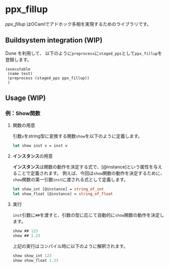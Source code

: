 # ppx_fillup

_ppx_fillup_ はOCamlでアドホック多相を実現するためのライブラリです。

## Buildsystem integration (WIP)

Dune を利用して、 以下のように`preprocess`に`staged_pps`として`ppx_fillup`を登録します。

```dune 
(executable
 (name test)
 (preprocess (staged_pps ppx_fillup))
 )
```

## Usage (WIP)

### 例：Show関数

1. 関数の用意

    引数`x`をstring型に変換する関数`show`を以下のように定義します。

    ```ocaml
    let show inst v = inst v
    ```
    
1. **インスタンス**の用意

    **インスタンス**は関数の動作を決定する式で、[@instance]という属性を与えることで定義されます。
    例えば、今回は`show`関数の動作を決定するために、`show`関数の第一引数`inst`に渡される式として定義します。
    
    ```ocaml
    let show_int [@instance] = string_of_int
    let show_float [@instance] = string_of_float
    ```
    
1. 実行

    `inst`引数に`##`を渡すと、引数の型に応じて自動的に`show`関数の動作を決定します。
    
    ```ocaml
    show ## 123 
    show ## 1.23
    ```
    
    上記の実行はコンパイル時に以下のように解釈されます。 
    
    ```ocaml
    show show_int 123 
    show show_float 1.23
    ```
